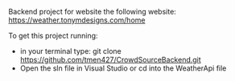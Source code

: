 Backend project for website the following website: https://weather.tonymdesigns.com/home <br>

To get this project running: <br>
- in your terminal type: git clone https://github.com/tmen427/CrowdSourceBackend.git <br>
- Open the sln file in Visual Studio or cd into the WeatherApi file 
